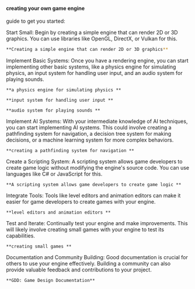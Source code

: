 #### creating your own game engine

guide to get you started:

Start Small: Begin by creating a simple engine that can render 2D or 3D graphics. You can use libraries like OpenGL, DirectX, or Vulkan for this.
```bash
**Creating a simple engine that can render 2D or 3D graphics**
```
Implement Basic Systems: Once you have a rendering engine, you can start implementing other basic systems, like a physics engine for simulating physics, an input system for handling user input, and an audio system for playing sounds.
```
**a physics engine for simulating physics **

**input system for handling user input **

**audio system for playing sounds **

```
Implement AI Systems: With your intermediate knowledge of AI techniques, you can start implementing AI systems. This could involve creating a pathfinding system for navigation, a decision tree system for making decisions, or a machine learning system for more complex behaviors.
```
**creating a pathfinding system for navigation **
```
Create a Scripting System: A scripting system allows game developers to create game logic without modifying the engine's source code. You can use languages like C# or JavaScript for this.
```
**A scripting system allows game developers to create game logic **
```
Integrate Tools: Tools like level editors and animation editors can make it easier for game developers to create games with your engine.
```
**level editors and animation editors **
```
Test and Iterate: Continually test your engine and make improvements. This will likely involve creating small games with your engine to test its capabilities.
```
**creating small games **
```
Documentation and Community Building: Good documentation is crucial for others to use your engine effectively. Building a community can also provide valuable feedback and contributions to your project.
```
**GDD: Game Design Documentation**
```
